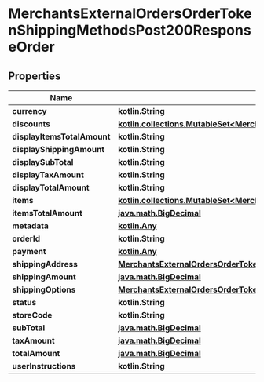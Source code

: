 
# MerchantsExternalOrdersOrderTokenShippingMethodsPost200ResponseOrder

## Properties
Name | Type | Description | Notes
------------ | ------------- | ------------- | -------------
**currency** | **kotlin.String** |  |  [optional]
**discounts** | [**kotlin.collections.MutableSet&lt;MerchantsExternalOrdersOrderTokenShippingMethodsPost200ResponseOrderDiscountsInner&gt;**](MerchantsExternalOrdersOrderTokenShippingMethodsPost200ResponseOrderDiscountsInner.md) |  |  [optional]
**displayItemsTotalAmount** | **kotlin.String** |  |  [optional]
**displayShippingAmount** | **kotlin.String** |  |  [optional]
**displaySubTotal** | **kotlin.String** |  |  [optional]
**displayTaxAmount** | **kotlin.String** |  |  [optional]
**displayTotalAmount** | **kotlin.String** |  |  [optional]
**items** | [**kotlin.collections.MutableSet&lt;MerchantsExternalOrdersOrderTokenGiftCardsPost200ResponseOrderItemsInner&gt;**](MerchantsExternalOrdersOrderTokenGiftCardsPost200ResponseOrderItemsInner.md) |  |  [optional]
**itemsTotalAmount** | [**java.math.BigDecimal**](java.math.BigDecimal.md) |  |  [optional]
**metadata** | [**kotlin.Any**](.md) |  |  [optional]
**orderId** | **kotlin.String** |  |  [optional]
**payment** | [**kotlin.Any**](.md) |  |  [optional]
**shippingAddress** | [**MerchantsExternalOrdersOrderTokenShippingMethodsPost200ResponseOrderShippingAddress**](MerchantsExternalOrdersOrderTokenShippingMethodsPost200ResponseOrderShippingAddress.md) |  |  [optional]
**shippingAmount** | [**java.math.BigDecimal**](java.math.BigDecimal.md) |  |  [optional]
**shippingOptions** | [**MerchantsExternalOrdersOrderTokenShippingMethodsPost200ResponseOrderShippingOptions**](MerchantsExternalOrdersOrderTokenShippingMethodsPost200ResponseOrderShippingOptions.md) |  |  [optional]
**status** | **kotlin.String** |  |  [optional]
**storeCode** | **kotlin.String** |  |  [optional]
**subTotal** | [**java.math.BigDecimal**](java.math.BigDecimal.md) |  |  [optional]
**taxAmount** | [**java.math.BigDecimal**](java.math.BigDecimal.md) |  |  [optional]
**totalAmount** | [**java.math.BigDecimal**](java.math.BigDecimal.md) |  |  [optional]
**userInstructions** | **kotlin.String** |  |  [optional]



